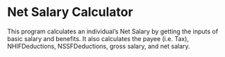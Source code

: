 # Net Salary Calculator

This program  calculates an individual’s Net Salary by getting the inputs of basic salary and benefits. 
It also calculates the payee (i.e. Tax), NHIFDeductions, NSSFDeductions, gross salary, and net salary.